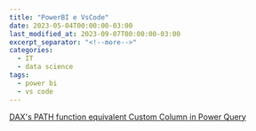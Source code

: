 ```yaml
---
title: "PowerBI e VsCode"
date: 2023-05-04T00:00:00-03:00
last_modified_at: 2023-09-07T00:00:00-03:00
excerpt_separator: "<!--more-->"
categories:
  - IT
  - data science
tags:
  - power bi
  - vs code
---
```


[DAX's PATH function equivalent Custom Column in Power Query](https://community.fabric.microsoft.com/t5/Quick-Measures-Gallery/DAX-s-PATH-function-equivalent-Custom-Column-in-Power-Query/m-p/800386)
